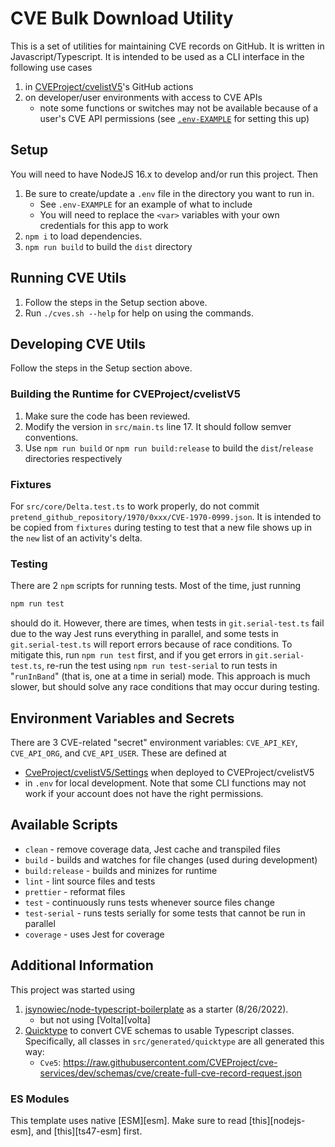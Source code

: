# CVE Bulk Download Utility

This is a set of utilities for maintaining CVE records on GitHub. It is written in Javascript/Typescript. It is intended to be used as a CLI interface in the following use cases

1. in [CVEProject/cvelistV5](https://github.com/CVEProject/cvelistV5)'s GitHub actions
2. on developer/user environments with access to CVE APIs
   - note some functions or switches may not be available because of a user's CVE API permissions (see [`.env-EXAMPLE`](.env-EXAMPLE) for setting this up)

## Setup

You will need to have NodeJS 16.x to develop and/or run this project. Then

1. Be sure to create/update a `.env` file in the directory you want to run in. 
   - See `.env-EXAMPLE` for an example of what to include
   - You will need to replace the `<var>` variables with your own credentials for this app to work
2. `npm i` to load dependencies.
3. `npm run build` to build the `dist` directory

## Running CVE Utils

1. Follow the steps in the Setup section above.
2. Run `./cves.sh --help` for help on using the commands.

## Developing CVE Utils

Follow the steps in the Setup section above.

### Building the Runtime for CVEProject/cvelistV5

1. Make sure the code has been reviewed.
2. Modify the version in `src/main.ts` line 17. It should follow semver conventions.
3. Use `npm run build` or `npm run build:release` to build the `dist`/`release` directories respectively

### Fixtures

For `src/core/Delta.test.ts` to work properly, do not commit `pretend_github_repository/1970/0xxx/CVE-1970-0999.json`. It is intended to be copied from `fixtures` during testing to test that a new file shows up in the `new` list of an activity's delta.

### Testing

There are 2 `npm` scripts for running tests. Most of the time, just running

```bash
npm run test
```

should do it. However, there are times, when tests in `git.serial-test.ts` fail due to the way Jest runs everything in parallel, and some tests in `git.serial-test.ts` will report errors because of race conditions. To mitigate this, run `npm run test` first, and if you get errors in `git.serial-test.ts`, re-run the test using `npm run test-serial` to run tests in "`runInBand`" (that is, one at a time in serial) mode. This approach is much slower, but should solve any race conditions that may occur during testing.

## Environment Variables and Secrets

There are 3 CVE-related "secret" environment variables: `CVE_API_KEY`, `CVE_API_ORG`, and `CVE_API_USER`. These are defined at 
   - [CveProject/cvelistV5/Settings](https://github.com/CVEProject/cvelistV5/settings/environments/892781747/edit) when deployed to CVEProject/cvelistV5
   - in `.env` for local development. Note that some CLI functions may not work if your account does not have the right permissions.

## Available Scripts

- `clean` - remove coverage data, Jest cache and transpiled files
- `build` - builds and watches for file changes (used during development)
- `build:release` - builds and minizes for runtime
- `lint` - lint source files and tests
- `prettier` - reformat files
- `test` - continuously runs tests whenever source files change
- `test-serial` - runs tests serially for some tests that cannot be run in parallel
- `coverage` - uses Jest for coverage

## Additional Information

This project was started using

1. [jsynowiec/node-typescript-boilerplate](https://github.com/jsynowiec/node-typescript-boilerplate) as a starter (8/26/2022).
   - but not using [Volta][volta]
2. [Quicktype](https://quicktype.io/) to convert CVE schemas to usable Typescript classes. Specifically, all classes in `src/generated/quicktype` are all generated this way:
   - `Cve5`: https://raw.githubusercontent.com/CVEProject/cve-services/dev/schemas/cve/create-full-cve-record-request.json

### ES Modules

This template uses native [ESM][esm]. Make sure to read [this][nodejs-esm], and [this][ts47-esm] first.
